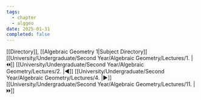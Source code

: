 ```yaml
---
tags:
  - chapter
  - alggeo
date: 2025-01-31
completed: false
---
```

[[Directory]], [[Algebraic Geometry 1|Subject Directory]]
[[University/Undergraduate/Second Year/Algebraic Geometry/Lectures/1. |🞀🞀]] [[University/Undergraduate/Second Year/Algebraic Geometry/Lectures/2. |◀]] [[University/Undergraduate/Second Year/Algebraic Geometry/Lectures/4. |▶]] [[University/Undergraduate/Second Year/Algebraic Geometry/Lectures/11. |🞂🞂]]
# 
## 
### 